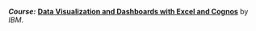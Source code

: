 ***Course:*** [**Data Visualization and Dashboards with Excel and Cognos**](https://coursera.org/learn/data-visualization-dashboards-excel-cognos) by *IBM*.